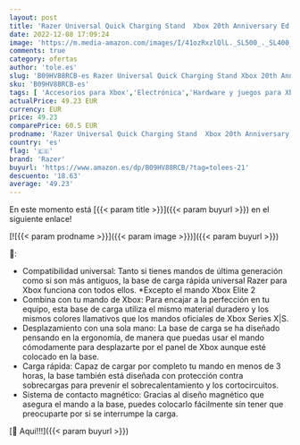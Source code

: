 ```yaml
---
layout: post
title: 'Razer Universal Quick Charging Stand  Xbox 20th Anniversary Ed.  - Soporte de carga rápida para mandos de Xbox  carga rápida  compatibilidad universal para mandos nuevos y antiguos '
date: 2022-12-08 17:09:24
image: 'https://m.media-amazon.com/images/I/41ozRxzlQlL._SL500_._SL400_.jpg'
comments: true
category: ofertas
author: 'tole.es'
slug: 'B09HV88RCB-es Razer Universal Quick Charging Stand Xbox 20th Anniversary...'
sku: 'B09HV88RCB-es'
tags: [ 'Accesorios para Xbox','Electrónica','Hardware y juegos para Xbox One','Informática','Juegos y Accesorios para PC','Sistemas heredados','Sistemas heredados de Xbox','Videojuegos','Xbox: Juegos, consolas y accesorios','razer','xbox','🇪🇸', ]
actualPrice: 49.23 EUR
currency: EUR
price: 49.23
comparePrice: 60.5 EUR
prodname: 'Razer Universal Quick Charging Stand  Xbox 20th Anniversary Ed.  - Soporte de carga rápida para mandos de Xbox  carga rápida  compatibilidad universal para mandos nuevos y antiguos '
country: 'es'
flag: '🇪🇸'
brand: 'Razer'
buyurl: 'https://www.amazon.es/dp/B09HV88RCB/?tag=tolees-21'
descuento: '18.63'
average: '49.23'
---
```


En este momento está [{{< param title >}}]({{< param buyurl >}}) en el siguiente enlace!

[![{{< param prodname >}}]({{< param image >}})]({{< param buyurl >}})

🔎:

- Compatibilidad universal: Tanto si tienes mandos de última generación como si son más antiguos, la base de carga rápida universal Razer para Xbox funciona con todos ellos. *Excepto el mando Xbox Elite 2
- Combina con tu mando de Xbox: Para encajar a la perfección en tu equipo, esta base de carga utiliza el mismo material duradero y los mismos colores llamativos que los mandos oficiales de Xbox Series X|S.
- Desplazamiento con una sola mano: La base de carga se ha diseñado pensando en la ergonomía, de manera que puedas usar el mando cómodamente para desplazarte por el panel de Xbox aunque esté colocado en la base.
- Carga rápida: Capaz de cargar por completo tu mando en menos de 3 horas, la base también está diseñada con protección contra sobrecargas para prevenir el sobrecalentamiento y los cortocircuitos.
- Sistema de contacto magnético: Gracias al diseño magnético que asegura el mando a la base, puedes colocarlo fácilmente sin tener que preocuparte por si se interrumpe la carga.

[🛒 Aquí!!!]({{< param buyurl >}})
